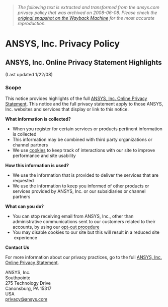 > *The following text is extracted and transformed from the ansys.com privacy policy that was archived on 2008-06-08. Please check the [original snapshot on the Wayback Machine](https://web.archive.org/web/20080608235635id_/http%3A//www.ansys.com/privacy.asp) for the most accurate reproduction.*

# ANSYS, Inc. Privacy Policy

## ANSYS, Inc. Online Privacy Statement Highlights

(Last updated 1/22/08)

### Scope

This notice provides highlights of the full [ANSYS, Inc. Online Privacy Statement](https://web.archive.org/web/20080608235635id_/http%3A//www.ansys.com/privacy_statement.asp#privacy). This notice and the full privacy statement apply to those ANSYS, Inc. websites and services that display or link to this notice.

**What information is collected?**

  * When you register for certain services or products pertinent information is collected
  * This information may be combined with third party organizations or channel partners
  * We use [cookies](https://web.archive.org/web/20080608235635id_/http%3A//www.ansys.com/privacy_statement.asp#cookies) to keep track of interactions with our site to improve performance and site usability



**How this information is used?**

  * We use the information that is provided to deliver the services that are requested
  * We use the information to keep you informed of other products or services provided by ANSYS, Inc. or our subsidiaries or channel partners



**What can you do?**

  * You can stop receiving email from ANSYS, Inc., other than administrative communications sent to our customers related to their accounts, by using our [opt-out procedure](https://web.archive.org/web/20080608235635id_/http%3A//www.ansys.com/privacy_statement.asp#optout)
  * You may disable cookies to our site but this will result in a reduced site  experience 



**Contact Us**

For more information about our privacy practices, go to the full [ANSYS, Inc. Online Privacy Statement](https://web.archive.org/web/20080608235635id_/http%3A//www.ansys.com/privacy_statement.asp). 

ANSYS, Inc.  
Southpointe  
275 Technology Drive  
Canonsburg, PA 15317  
USA   
[privacy@ansys.com](mailto:privacy@ansys.com)
